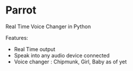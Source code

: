 # Parrot

Real Time Voice Changer in Python

Features:
- Real Time output
- Speak into any audio device connected
- Voice changer : Chipmunk, Girl, Baby as of yet
